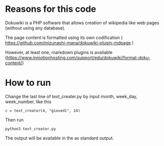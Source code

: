 # Reasons for this code

Dokuwiki is a PHP software that allows creation of wikipedia like web pages (without using any database).

The page content is formatted using its own codification (
https://github.com/mizunashi-mana/dokuwiki-plugin-mdpage )

However, at least one, markdown plugins is available (https://www.inmotionhosting.com/support/edu/dokuwiki/format-doku-content/)


# How to run
Change the last line of text_creater.py 
by input month, week_day, week_number,
like this
    
    c = text_creator(4, "giovedì", 14)

Then run

    python3 text_creator.py


The output will be available in the as standard output.
